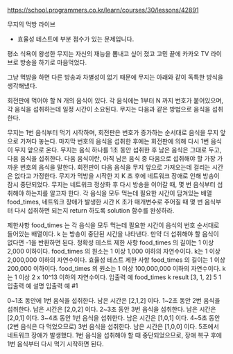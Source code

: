 https://school.programmers.co.kr/learn/courses/30/lessons/42891

무지의 먹방 라이브

- 효율성 테스트에 부분 점수가 있는 문제입니다.

평소 식욕이 왕성한 무지는 자신의 재능을 뽐내고 싶어 졌고 고민 끝에 카카오 TV 라이브로 방송을 하기로 마음먹었다.

그냥 먹방을 하면 다른 방송과 차별성이 없기 때문에 무지는 아래와 같이 독특한 방식을 생각해냈다.

회전판에 먹어야 할 N 개의 음식이 있다.
각 음식에는 1부터 N 까지 번호가 붙어있으며, 각 음식을 섭취하는데 일정 시간이 소요된다.
무지는 다음과 같은 방법으로 음식을 섭취한다.

무지는 1번 음식부터 먹기 시작하며, 회전판은 번호가 증가하는 순서대로 음식을 무지 앞으로 가져다 놓는다.
마지막 번호의 음식을 섭취한 후에는 회전판에 의해 다시 1번 음식이 무지 앞으로 온다.
무지는 음식 하나를 1초 동안 섭취한 후 남은 음식은 그대로 두고, 다음 음식을 섭취한다.
다음 음식이란, 아직 남은 음식 중 다음으로 섭취해야 할 가장 가까운 번호의 음식을 말한다.
회전판이 다음 음식을 무지 앞으로 가져오는데 걸리는 시간은 없다고 가정한다.
무지가 먹방을 시작한 지 K 초 후에 네트워크 장애로 인해 방송이 잠시 중단되었다.
무지는 네트워크 정상화 후 다시 방송을 이어갈 때, 몇 번 음식부터 섭취해야 하는지를 알고자 한다.
각 음식을 모두 먹는데 필요한 시간이 담겨있는 배열 food_times, 네트워크 장애가 발생한 시간 K 초가 매개변수로 주어질 때 몇 번 음식부터 다시 섭취하면 되는지 return 하도록 solution 함수를 완성하라.

제한사항
food_times 는 각 음식을 모두 먹는데 필요한 시간이 음식의 번호 순서대로 들어있는 배열이다.
k 는 방송이 중단된 시간을 나타낸다.
만약 더 섭취해야 할 음식이 없다면 -1을 반환하면 된다.
정확성 테스트 제한 사항
food_times 의 길이는 1 이상 2,000 이하이다.
food_times 의 원소는 1 이상 1,000 이하의 자연수이다.
k는 1 이상 2,000,000 이하의 자연수이다.
효율성 테스트 제한 사항
food_times 의 길이는 1 이상 200,000 이하이다.
food_times 의 원소는 1 이상 100,000,000 이하의 자연수이다.
k는 1 이상 2 x 10^13 이하의 자연수이다.
입출력 예
food_times k result
[3, 1, 2] 5 1
입출력 예 설명
입출력 예 #1

0~1초 동안에 1번 음식을 섭취한다. 남은 시간은 [2,1,2] 이다.
1~2초 동안 2번 음식을 섭취한다. 남은 시간은 [2,0,2] 이다.
2~3초 동안 3번 음식을 섭취한다. 남은 시간은 [2,0,1] 이다.
3~4초 동안 1번 음식을 섭취한다. 남은 시간은 [1,0,1] 이다.
4~5초 동안 (2번 음식은 다 먹었으므로) 3번 음식을 섭취한다. 남은 시간은 [1,0,0] 이다.
5초에서 네트워크 장애가 발생했다. 1번 음식을 섭취해야 할 때 중단되었으므로, 장애 복구 후에 1번 음식부터 다시 먹기 시작하면 된다.
